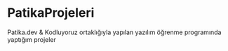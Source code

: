 # PatikaProjeleri
Patika.dev &amp; Kodluyoruz ortaklığıyla yapılan yazılım öğrenme programında yaptığım projeler 

